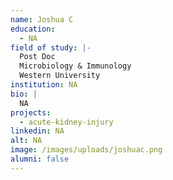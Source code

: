 ```yaml
---
name: Joshua C
education:
  - NA
field of study: |-
  Post Doc
  Microbiology & Immunology
  Western University
institution: NA
bio: |
  NA
projects:
  - acute-kidney-injury
linkedin: NA
alt: NA
image: /images/uploads/joshuac.png
alumni: false
---
```

